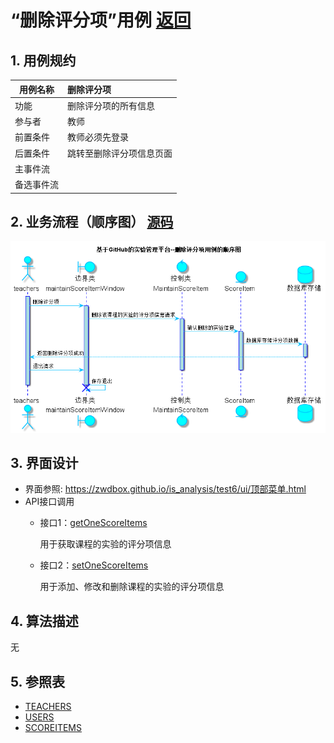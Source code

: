 ﻿<!-- markdownlint-disable MD033-->
<!-- 禁止MD033类型的警告 https://www.npmjs.com/package/markdownlint -->

# “删除评分项”用例 [返回](../README.md)
## 1. 用例规约

|用例名称|删除评分项|
|-------|:-------------|
|功能|删除评分项的所有信息|
|参与者|教师|
|前置条件|教师必须先登录|
|后置条件|跳转至删除评分项信息页面|
|主事件流||
|备选事件流| |

## 2. 业务流程（顺序图） [源码](../src/sequence删除评分项.puml)
![sequence1](../image/sequence删除评分项.png)

## 3. 界面设计
- 界面参照: https://zwdbox.github.io/is_analysis/test6/ui/顶部菜单.html
- API接口调用
    - 接口1：[getOneScoreItems](../接口/getOneScoreItems.md)

        用于获取课程的实验的评分项信息

    - 接口2：[setOneScoreItems](../接口/setOneScoreItems.md)

        用于添加、修改和删除课程的实验的评分项信息

## 4. 算法描述
无

## 5. 参照表
- [TEACHERS](../数据库设计.md/#TEACHERS)
- [USERS](../数据库设计.md/#USERS)
- [SCOREITEMS](../数据库设计.md/#SCOREITEMS)
